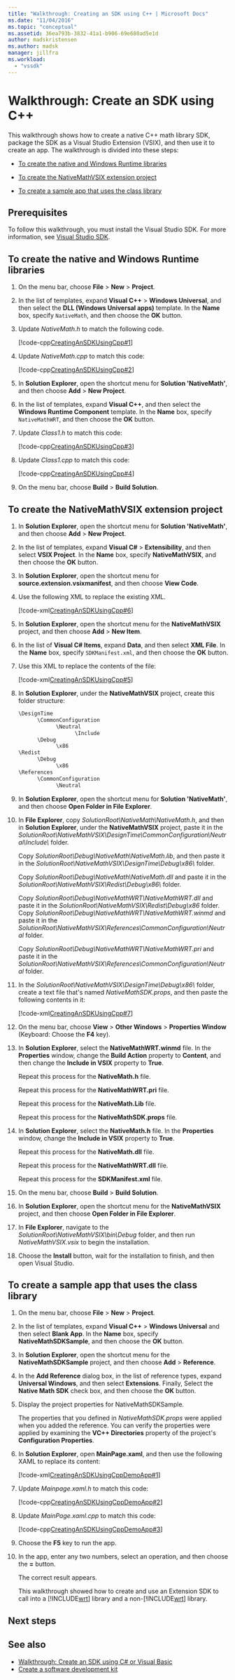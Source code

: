 ```yaml
---
title: "Walkthrough: Creating an SDK using C++ | Microsoft Docs"
ms.date: "11/04/2016"
ms.topic: "conceptual"
ms.assetid: 36ea793b-3832-41a1-b906-69e680ad5e1d
author: madskristensen
ms.author: madsk
manager: jillfra
ms.workload:
  - "vssdk"
---
```

# Walkthrough: Create an SDK using C++
This walkthrough shows how to create a native C++ math library SDK, package the SDK as a Visual Studio Extension (VSIX), and then use it to create an app. The walkthrough is divided into these steps:

- [To create the native and Windows Runtime libraries](../extensibility/walkthrough-creating-an-sdk-using-cpp.md#createClassLibrary)

- [To create the NativeMathVSIX extension project](../extensibility/walkthrough-creating-an-sdk-using-cpp.md#createVSIX)

- [To create a sample app that uses the class library](../extensibility/walkthrough-creating-an-sdk-using-cpp.md#createSample)

## Prerequisites
 To follow this walkthrough, you must install the Visual Studio SDK. For more information, see [Visual Studio SDK](../extensibility/visual-studio-sdk.md).

## <a name="createClassLibrary"></a> To create the native and Windows Runtime libraries

1. On the menu bar, choose **File** > **New** > **Project**.

2. In the list of templates, expand **Visual C++** > **Windows Universal**, and then select the **DLL (Windows Universal apps)** template. In the **Name** box, specify `NativeMath`, and then choose the **OK** button.

3. Update *NativeMath.h* to match the following code.

     [!code-cpp[CreatingAnSDKUsingCpp#1](../extensibility/codesnippet/CPP/walkthrough-creating-an-sdk-using-cpp_1.h)]

4. Update *NativeMath.cpp* to match this code:

     [!code-cpp[CreatingAnSDKUsingCpp#2](../extensibility/codesnippet/CPP/walkthrough-creating-an-sdk-using-cpp_2.cpp)]

5. In **Solution Explorer**, open the shortcut menu for **Solution 'NativeMath'**, and then choose **Add** > **New Project**.

6. In the list of templates, expand **Visual C++**, and then select the **Windows Runtime Component** template. In the **Name** box, specify `NativeMathWRT`, and then choose the **OK** button.

7. Update *Class1.h* to match this code:

     [!code-cpp[CreatingAnSDKUsingCpp#3](../extensibility/codesnippet/CPP/walkthrough-creating-an-sdk-using-cpp_3.h)]

8. Update *Class1.cpp* to match this code:

     [!code-cpp[CreatingAnSDKUsingCpp#4](../extensibility/codesnippet/CPP/walkthrough-creating-an-sdk-using-cpp_4.cpp)]

9. On the menu bar, choose **Build** > **Build Solution**.

## <a name="createVSIX"></a> To create the NativeMathVSIX extension project

1. In **Solution Explorer**, open the shortcut menu for **Solution 'NativeMath'**, and then choose **Add** > **New Project**.

2. In the list of templates, expand **Visual C#** > **Extensibility**, and then select **VSIX Project**. In the **Name** box, specify **NativeMathVSIX**, and then choose the **OK** button.

3. In **Solution Explorer**, open the shortcut menu for **source.extension.vsixmanifest**, and then choose **View Code**.

4. Use the following XML to replace the existing XML.

    [!code-xml[CreatingAnSDKUsingCpp#6](../extensibility/codesnippet/XML/walkthrough-creating-an-sdk-using-cpp_6.xml)]

5. In **Solution Explorer**, open the shortcut menu for the **NativeMathVSIX** project, and then choose **Add** > **New Item**.

6. In the list of **Visual C# Items**, expand **Data**, and then select **XML File**. In the **Name** box, specify `SDKManifest.xml`, and then choose the **OK** button.

7. Use this XML to replace the contents of the file:

     [!code-xml[CreatingAnSDKUsingCpp#5](../extensibility/codesnippet/XML/walkthrough-creating-an-sdk-using-cpp_5.xml)]

8. In **Solution Explorer**, under the **NativeMathVSIX** project, create this folder structure:

    ```xml
    \DesignTime
          \CommonConfiguration
                \Neutral
                      \Include
          \Debug
                \x86
    \Redist
          \Debug
                \x86
    \References
          \CommonConfiguration
                \Neutral
    ```

9. In **Solution Explorer**, open the shortcut menu for **Solution 'NativeMath'**, and then choose **Open Folder in File Explorer**.

10. In **File Explorer**, copy *$SolutionRoot$\NativeMath\NativeMath.h*, and then in **Solution Explorer**, under the **NativeMathVSIX** project, paste it in the *$SolutionRoot$\NativeMathVSIX\DesignTime\CommonConfiguration\Neutral\Include\\* folder.

     Copy *$SolutionRoot$\Debug\NativeMath\NativeMath.lib*, and then paste it in the *$SolutionRoot$\NativeMathVSIX\DesignTime\Debug\x86\\* folder.

     Copy *$SolutionRoot$\Debug\NativeMath\NativeMath.dll* and paste it in the *$SolutionRoot$\NativeMathVSIX\Redist\Debug\x86\\* folder.

     Copy *$SolutionRoot$\Debug\NativeMathWRT\NativeMathWRT.dll* and paste it in the *$SolutionRoot$\NativeMathVSIX\Redist\Debug\x86* folder.
     Copy *$SolutionRoot$\Debug\NativeMathWRT\NativeMathWRT.winmd* and paste it in the *$SolutionRoot$\NativeMathVSIX\References\CommonConfiguration\Neutral* folder.

     Copy *$SolutionRoot$\Debug\NativeMathWRT\NativeMathWRT.pri* and paste it in the *$SolutionRoot$\NativeMathVSIX\References\CommonConfiguration\Neutral* folder.

11. In the *$SolutionRoot$\NativeMathVSIX\DesignTime\Debug\x86\\* folder, create a text file that's named *NativeMathSDK.props*, and then paste the following contents in it:

    [!code-xml[CreatingAnSDKUsingCpp#7](../extensibility/codesnippet/XML/walkthrough-creating-an-sdk-using-cpp_7.xml)]

12. On the menu bar, choose **View** > **Other Windows** > **Properties Window** (Keyboard: Choose the **F4** key).

13. In **Solution Explorer**, select the **NativeMathWRT.winmd** file. In the **Properties** window, change the **Build Action** property to **Content**, and then change the **Include in VSIX** property to **True**.

     Repeat this process for the **NativeMath.h** file.

     Repeat this process for the **NativeMathWRT.pri** file.

     Repeat this process for the **NativeMath.Lib** file.

     Repeat this process for the **NativeMathSDK.props** file.

14. In **Solution Explorer**, select the **NativeMath.h** file. In the **Properties** window, change the **Include in VSIX** property to **True**.

     Repeat this process for the **NativeMath.dll** file.

     Repeat this process for the **NativeMathWRT.dll** file.

     Repeat this process for the **SDKManifest.xml** file.

15. On the menu bar, choose **Build** > **Build Solution**.

16. In **Solution Explorer**, open the shortcut menu for the **NativeMathVSIX** project, and then choose **Open Folder in File Explorer**.

17. In **File Explorer**, navigate to the *$SolutionRoot$\NativeMathVSIX\bin\Debug* folder, and then run *NativeMathVSIX.vsix* to begin the installation.

18. Choose the **Install** button, wait for the installation to finish, and then open Visual Studio.

## <a name="createSample"></a> To create a sample app that uses the class library

1. On the menu bar, choose **File** > **New** > **Project**.

2. In the list of templates, expand **Visual C++** > **Windows Universal** and then select **Blank App**. In the **Name** box, specify **NativeMathSDKSample**, and then choose the **OK** button.

3. In **Solution Explorer**, open the shortcut menu for the **NativeMathSDKSample** project, and then choose **Add** > **Reference**.

4. In the **Add Reference** dialog box, in the list of reference types, expand **Universal Windows**, and then select **Extensions**. Finally, Select the **Native Math SDK** check box, and then choose the **OK** button.

5. Display the project properties for NativeMathSDKSample.

    The properties that you defined in *NativeMathSDK.props* were applied when you added the reference. You can verify the properties were applied by examining the **VC++ Directories** property of the project's **Configuration Properties**.

6. In **Solution Explorer**, open **MainPage.xaml**, and then use the following XAML to replace its content:

    [!code-xml[CreatingAnSDKUsingCppDemoApp#1](../extensibility/codesnippet/Xaml/walkthrough-creating-an-sdk-using-cpp_8.xaml)]

7. Update *Mainpage.xaml.h* to match this code:

    [!code-cpp[CreatingAnSDKUsingCppDemoApp#2](../extensibility/codesnippet/CPP/walkthrough-creating-an-sdk-using-cpp_9.h)]

8. Update *MainPage.xaml.cpp* to match this code:

     [!code-cpp[CreatingAnSDKUsingCppDemoApp#3](../extensibility/codesnippet/CPP/walkthrough-creating-an-sdk-using-cpp_10.cpp)]

9. Choose the **F5** key to run the app.

10. In the app, enter any two numbers, select an operation, and then choose the **=** button.

     The correct result appears.

    This walkthrough showed how to create and use an Extension SDK to call into a [!INCLUDE[wrt](../extensibility/includes/wrt_md.md)] library and a non-[!INCLUDE[wrt](../extensibility/includes/wrt_md.md)] library.

## Next steps

## See also
- [Walkthrough: Create an SDK using C# or Visual Basic](../extensibility/walkthrough-creating-an-sdk-using-csharp-or-visual-basic.md)
- [Create a software development kit](../extensibility/creating-a-software-development-kit.md)
